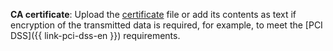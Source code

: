 **CA certificate**: Upload the [certificate](../../../../../managed-greenplum/operations/connect.md#get-ssl-cert) file or add its contents as text if encryption of the transmitted data is required, for example, to meet the [PCI DSS]({{ link-pci-dss-en }}) requirements.

